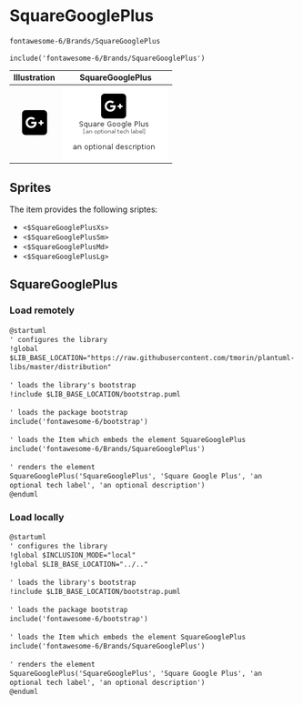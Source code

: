 # SquareGooglePlus


```text
fontawesome-6/Brands/SquareGooglePlus
```

```text
include('fontawesome-6/Brands/SquareGooglePlus')
```



| Illustration | SquareGooglePlus |
| :---: | :---: |
| ![illustration for Illustration](../../fontawesome-6/Brands/SquareGooglePlus.png) | ![illustration for SquareGooglePlus](../../fontawesome-6/Brands/SquareGooglePlus.Local.png) |



## Sprites
The item provides the following sriptes:

- `<$SquareGooglePlusXs>`
- `<$SquareGooglePlusSm>`
- `<$SquareGooglePlusMd>`
- `<$SquareGooglePlusLg>`





## SquareGooglePlus

### Load remotely
```plantuml
@startuml
' configures the library
!global $LIB_BASE_LOCATION="https://raw.githubusercontent.com/tmorin/plantuml-libs/master/distribution"

' loads the library's bootstrap
!include $LIB_BASE_LOCATION/bootstrap.puml

' loads the package bootstrap
include('fontawesome-6/bootstrap')

' loads the Item which embeds the element SquareGooglePlus
include('fontawesome-6/Brands/SquareGooglePlus')

' renders the element
SquareGooglePlus('SquareGooglePlus', 'Square Google Plus', 'an optional tech label', 'an optional description')
@enduml
```

### Load locally
```plantuml
@startuml
' configures the library
!global $INCLUSION_MODE="local"
!global $LIB_BASE_LOCATION="../.."

' loads the library's bootstrap
!include $LIB_BASE_LOCATION/bootstrap.puml

' loads the package bootstrap
include('fontawesome-6/bootstrap')

' loads the Item which embeds the element SquareGooglePlus
include('fontawesome-6/Brands/SquareGooglePlus')

' renders the element
SquareGooglePlus('SquareGooglePlus', 'Square Google Plus', 'an optional tech label', 'an optional description')
@enduml
```

